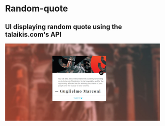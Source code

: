 # Random-quote
## UI displaying random quote using the talaikis.com's API
![Screenshot](img/screenshot.JPG)